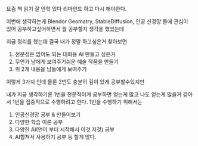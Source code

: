 요즘 책 읽기 잘 안학 있다 리마인드 하고 다시 해야한다.

이번에 생각하는게 Blendor Geomatry, StableDiffusion, 인공 신경망 들에 관심이 있어 공부하고싶어하면서 뭘 공부할지 생각을 했었는데

지금 정리를 했는데
결국 내가 정말 하고싶은거 찾아보면
1. 전문성은 없어도 되는 대화용 AI 만들고 싶은거
2. 무언가 남에게 보여주기쉬운 예술 작품을 만들기
3. 위 2개 내용을 남들에게 보여주기

이렇게 3가지 인데
물론 2번도 충분히 깊이 있게 공부할수있지만

내가 지금 생각하기론
1번을 전문적이게 공부하면 얻는게 많고 나도 얻는게 많을거 같아서 1번을 집중적으로 수행하려고 한다.
1번을 수행하기 위해서는
1. 인공신경망 공부 & 만들어보기
2. 다양한 학습 이론 공부
3. 다양한 AI(언어 부터 시작해서 이것 저것) 공부
4. AI합쳐서 사용하기 공부
등 할게 많다.
